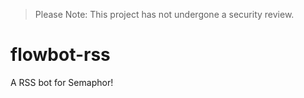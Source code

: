> Please Note: This project has not undergone a security review.

# flowbot-rss
A RSS bot for Semaphor!

